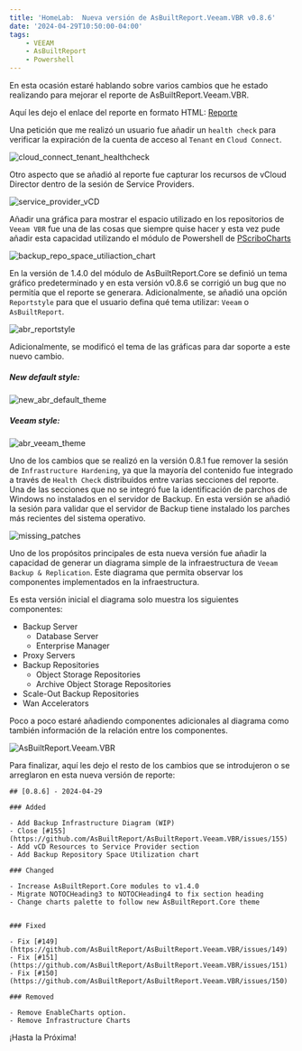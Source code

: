 ```yaml
---
title: 'HomeLab:  Nueva versión de AsBuiltReport.Veeam.VBR v0.8.6'
date: '2024-04-29T10:50:00-04:00'
tags:
    - VEEAM
    - AsBuiltReport
    - Powershell
---
```


En esta ocasión estaré hablando sobre varios cambios que he estado realizando para mejorar el reporte de AsBuiltReport.Veeam.VBR.

Aquí les dejo el enlace del reporte en formato HTML: [Reporte](https://htmlpreview.github.io/?https://raw.githubusercontent.com/AsBuiltReport/AsBuiltReport.Veeam.VBR/dev/Samples/Sample%20Veeam%20Backup%20%26%20Replication%20As%20Built%20Report.html)

Una petición que me realizó un usuario fue añadir un `health check` para verificar la expiración de la cuenta de acceso al `Tenant` en `Cloud Connect`.

![cloud_connect_tenant_healthcheck](/img/2024/abr-veeam-vbr-0_8_6/clouc_connect_tenant_healthcheck.webp)

Otro aspecto que se añadió al reporte fue capturar los recursos de vCloud Director dentro de la sesión de Service Providers.

![service_provider_vCD](/img/2024/abr-veeam-vbr-0_8_6/service_provider_vCD.webp)

Añadir una gráfica para mostrar el espacio utilizado en los repositorios de `Veeam VBR` fue una de las cosas que siempre quise hacer y esta vez pude añadir esta capacidad utilizando el módulo de Powershell de [PScriboCharts](https://github.com/iainbrighton/PScriboCharts)

![backup_repo_space_utiliaction_chart](/img/2024/abr-veeam-vbr-0_8_6/backup_repo_space_utiliaction_chart.webp)

En la versión de 1.4.0 del módulo de AsBuiltReport.Core se definió un tema gráfico predeterminado y en esta versión v0.8.6 se corrigió un bug que no permitía que el reporte se generara. Adicionalmente, se añadió una opción `Reportstyle` para que el usuario defina qué tema utilizar: `Veeam` o `AsBuiltReport`.

![abr_reportstyle](/img/2024/abr-veeam-vbr-0_8_6/abr_reportstyle.webp)

Adicionalmente, se modificó el tema de las gráficas para dar soporte a este nuevo cambio.

##### New default style:

![new_abr_default_theme](/img/2024/abr-veeam-vbr-0_8_6/new_abr_default_theme.webp)

##### Veeam style:

![abr_veeam_theme](/img/2024/abr-veeam-vbr-0_8_6/abr_veeam_theme.webp)

Uno de los cambios que se realizó en la versión 0.8.1 fue remover la sesión de `Infrastructure Hardening`, ya que la mayoría del contenido fue integrado a través de `Health Check` distribuidos entre varias secciones del reporte. Una de las secciones que no se integró fue la identificación de parchos de Windows no instalados en el servidor de Backup. En esta versión se añadió la sesión para validar que el servidor de Backup tiene instalado los parches más recientes del sistema operativo.

![missing_patches](/img/2024/abr-veeam-vbr-0_8_6versióng_patches.webp)

Uno de los propósitos principales de esta nueva versión fue añadir la capacidad de generar un diagrama simple de la infraestructura de `Veeam Backup & Replication`. Este diagrama que permita observar los componentes implementados en la infraestructura.

Es esta versión inicial el diagrama solo muestra los siguientes componentes:

- Backup Server
  - Database Server
  - Enterprise Manager
- Proxy Servers
- Backup Repositories
  - Object Storage Repositories
  - Archive Object Storage Repositories
- Scale-Out Backup Repositories
- Wan Accelerators

Poco a poco estaré añadiendo componentes adicionales al diagrama como también información de la relación entre los componentes.

![AsBuiltReport.Veeam.VBR](/img/2024/abr-veeam-vbr-0_8_6/AsBuiltReport.Veeam.VBR.webp)

Para finalizar, aquí les dejo el resto de los cambios que se introdujeron o se arreglaron en esta nueva versión de reporte:

```text
## [0.8.6] - 2024-04-29

### Added

- Add Backup Infrastructure Diagram (WIP)
- Close [#155](https://github.com/AsBuiltReport/AsBuiltReport.Veeam.VBR/issues/155)
- Add vCD Resources to Service Provider section
- Add Backup Repository Space Utilization chart

### Changed

- Increase AsBuiltReport.Core modules to v1.4.0
- Migrate NOTOCHeading3 to NOTOCHeading4 to fix section heading
- Change charts palette to follow new AsBuiltReport.Core theme


### Fixed

- Fix [#149](https://github.com/AsBuiltReport/AsBuiltReport.Veeam.VBR/issues/149)
- Fix [#151](https://github.com/AsBuiltReport/AsBuiltReport.Veeam.VBR/issues/151)
- Fix [#150](https://github.com/AsBuiltReport/AsBuiltReport.Veeam.VBR/issues/150)

### Removed

- Remove EnableCharts option.
- Remove Infrastructure Charts
```

¡Hasta la Próxima!
